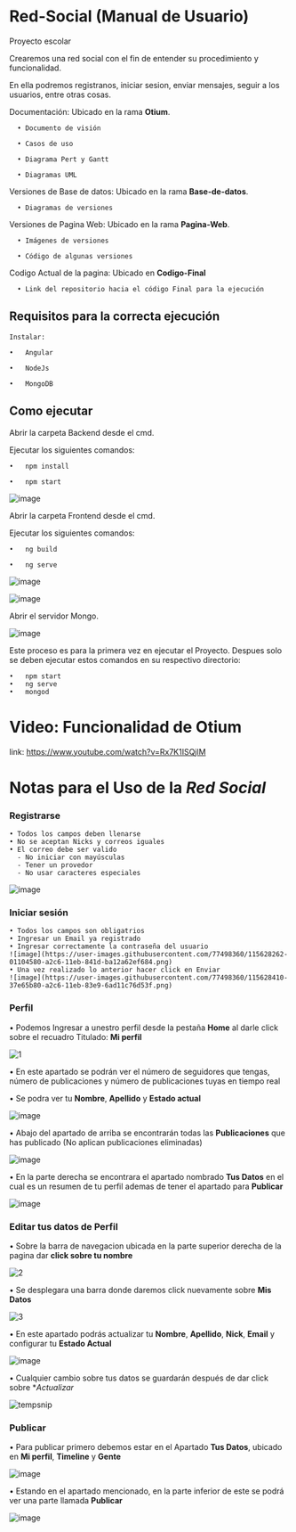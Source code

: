 # Red-Social (Manual de Usuario)
Proyecto escolar


Crearemos una red social con el fin de entender su procedimiento y funcionalidad.

En ella podremos registranos, iniciar sesion, enviar mensajes, seguir a los usuarios, entre otras cosas.

Documentación: Ubicado en la rama **Otium**.
```
  •	Documento de visión

  •	Casos de uso

  •	Diagrama Pert y Gantt

  •	Diagramas UML
```
Versiones de Base de datos: Ubicado en la rama **Base-de-datos**.
```
  •	Diagramas de versiones
```
Versiones de Pagina Web: Ubicado en la rama **Pagina-Web**.
```
  •	Imágenes de versiones

  •	Código de algunas versiones
```
Codigo Actual de la pagina: Ubicado en **Codigo-Final**
```
  •	Link del repositorio hacia el código Final para la ejecución 
```

## **Requisitos para la correcta ejecución**
```
Instalar:

•	Angular

•	NodeJs

•	MongoDB
```

## **Como ejecutar**

Abrir la carpeta Backend desde el cmd.

Ejecutar los siguientes comandos:
```
•	npm install

•	npm start
```

![image](https://user-images.githubusercontent.com/77498360/115334553-3bac9d80-a161-11eb-8fd8-71fb32b3b725.png)


Abrir la carpeta Frontend desde el cmd.

Ejecutar los siguientes comandos:
```
•	ng build

•	ng serve
```
![image](https://user-images.githubusercontent.com/77498360/115335154-3e5bc280-a162-11eb-83dd-c8ee72d7f6ce.png)

![image](https://user-images.githubusercontent.com/77498360/115335184-4e73a200-a162-11eb-882f-75dac94a8aec.png)



Abrir el servidor Mongo.

![image](https://user-images.githubusercontent.com/77498360/115335089-24ba7b00-a162-11eb-85a5-c6fd2ed46e9d.png)

Este proceso es para la primera vez en ejecutar el Proyecto.
Despues solo se deben ejecutar estos comandos en su respectivo directorio:
```
•	npm start
•	ng serve
•	mongod
```


# **Video: Funcionalidad de Otium**
link: https://www.youtube.com/watch?v=Rx7K1ISQjlM


# **Notas para el Uso de la _Red Social_**

### **Registrarse**
```
• Todos los campos deben llenarse
• No se aceptan Nicks y correos iguales
• El correo debe ser valido
  - No iniciar con mayúsculas
  - Tener un provedor
  - No usar caracteres especiales
```
![image](https://user-images.githubusercontent.com/77498360/115337328-65b48e80-a166-11eb-927a-d390aede7826.png)


### **Iniciar sesión**

```
• Todos los campos son obligatrios
• Ingresar un Email ya registrado
• Ingresar correctamente la contraseña del usuario
![image](https://user-images.githubusercontent.com/77498360/115628262-01104580-a2c6-11eb-841d-ba12a62ef684.png)
• Una vez realizado lo anterior hacer click en Enviar
![image](https://user-images.githubusercontent.com/77498360/115628410-37e65b80-a2c6-11eb-83e9-6ad11c76d53f.png)
```

### **Perfil**

• Podemos Ingresar a unestro perfil desde la pestaña **Home** al darle click sobre el recuadro Titulado: **Mi perfil**

![1](https://user-images.githubusercontent.com/77498360/115629107-4c772380-a2c7-11eb-8f6b-b7d6e211471d.png)

• En este apartado se podrán ver el número de seguidores que tengas, número de publicaciones y número de publicaciones tuyas en tiempo real

• Se podra ver tu **Nombre**, **Apellido** y **Estado actual**

![image](https://user-images.githubusercontent.com/77498360/115629243-9d871780-a2c7-11eb-9ebe-8709f7cf7bdc.png)

• Abajo del apartado de arriba se encontrarán todas las **Publicaciones** que has publicado (No aplican publicaciones eliminadas)

![image](https://user-images.githubusercontent.com/77498360/115629611-52b9cf80-a2c8-11eb-9e67-f79b1764693d.png)


• En la parte derecha se encontrara el apartado nombrado **Tus Datos** en el cual es un resumen de tu perfil ademas de tener el apartado para **Publicar**

![image](https://user-images.githubusercontent.com/77498360/115629977-e7bcc880-a2c8-11eb-8283-1dcc4bb09abb.png)

### **Editar tus datos de Perfil**

• Sobre la barra de navegacion ubicada en la parte superior derecha de la pagina dar **click sobre tu nombre**

![2](https://user-images.githubusercontent.com/77498360/115630475-ad9ff680-a2c9-11eb-93e3-cfad2f23c86b.png)

• Se desplegara una barra donde daremos click nuevamente sobre **Mis Datos**

![3](https://user-images.githubusercontent.com/77498360/115630715-1d15e600-a2ca-11eb-8d9f-e15c1d7f1ce0.png)

• En este apartado podrás actualizar tu **Nombre**, **Apellido**, **Nick**, **Email** y configurar tu **Estado Actual**

![image](https://user-images.githubusercontent.com/77498360/115630765-36b72d80-a2ca-11eb-98b2-ac40aabb261a.png)

• Cualquier cambio sobre tus datos se guardarán después de dar click sobre **Actualizar*

![tempsnip](https://user-images.githubusercontent.com/77498360/115631043-b34a0c00-a2ca-11eb-8820-23178f582388.png)

### **Publicar**

• Para publicar primero debemos estar en el Apartado **Tus Datos**, ubicado en **Mi perfil**, **Timeline** y **Gente**

![image](https://user-images.githubusercontent.com/77498360/115631280-218ece80-a2cb-11eb-9b44-63c1827bf064.png)

• Estando en el apartado mencionado, en la parte inferior de este se podrá ver una parte llamada **Publicar**

![image](https://user-images.githubusercontent.com/77498360/115631338-3b301600-a2cb-11eb-8483-ce742ecf457b.png)






